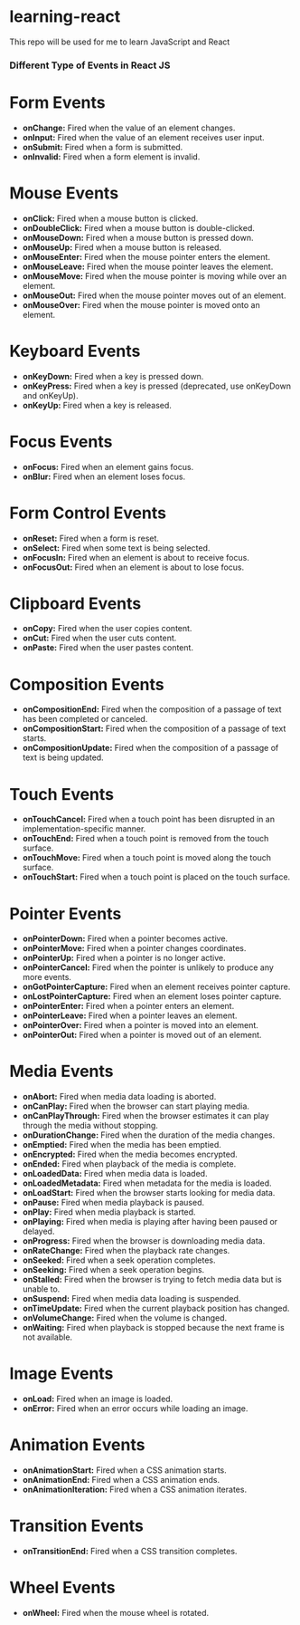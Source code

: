 # learning-react
This repo will be used for me to learn JavaScript and React


### Different Type of Events in React JS

# Form Events
- **onChange:** Fired when the value of an element changes.
- **onInput:** Fired when the value of an element receives user input.
- **onSubmit:** Fired when a form is submitted.
- **onInvalid:** Fired when a form element is invalid.

# Mouse Events
- **onClick:** Fired when a mouse button is clicked.
- **onDoubleClick:** Fired when a mouse button is double-clicked.
- **onMouseDown:** Fired when a mouse button is pressed down.
- **onMouseUp:** Fired when a mouse button is released.
- **onMouseEnter:** Fired when the mouse pointer enters the element.
- **onMouseLeave:** Fired when the mouse pointer leaves the element.
- **onMouseMove:** Fired when the mouse pointer is moving while over an element.
- **onMouseOut:** Fired when the mouse pointer moves out of an element.
- **onMouseOver:** Fired when the mouse pointer is moved onto an element.

# Keyboard Events
- **onKeyDown:** Fired when a key is pressed down.
- **onKeyPress:** Fired when a key is pressed (deprecated, use onKeyDown and onKeyUp).
- **onKeyUp:** Fired when a key is released.

# Focus Events
- **onFocus:** Fired when an element gains focus.
- **onBlur:** Fired when an element loses focus.

# Form Control Events
- **onReset:** Fired when a form is reset.
- **onSelect:** Fired when some text is being selected.
- **onFocusIn:** Fired when an element is about to receive focus.
- **onFocusOut:** Fired when an element is about to lose focus.

# Clipboard Events
- **onCopy:** Fired when the user copies content.
- **onCut:** Fired when the user cuts content.
- **onPaste:** Fired when the user pastes content.

# Composition Events
- **onCompositionEnd:** Fired when the composition of a passage of text has been completed or canceled.
- **onCompositionStart:** Fired when the composition of a passage of text starts.
- **onCompositionUpdate:** Fired when the composition of a passage of text is being updated.

# Touch Events
- **onTouchCancel:** Fired when a touch point has been disrupted in an implementation-specific manner.
- **onTouchEnd:** Fired when a touch point is removed from the touch surface.
- **onTouchMove:** Fired when a touch point is moved along the touch surface.
- **onTouchStart:** Fired when a touch point is placed on the touch surface.

# Pointer Events
- **onPointerDown:** Fired when a pointer becomes active.
- **onPointerMove:** Fired when a pointer changes coordinates.
- **onPointerUp:** Fired when a pointer is no longer active.
- **onPointerCancel:** Fired when the pointer is unlikely to produce any more events.
- **onGotPointerCapture:** Fired when an element receives pointer capture.
- **onLostPointerCapture:** Fired when an element loses pointer capture.
- **onPointerEnter:** Fired when a pointer enters an element.
- **onPointerLeave:** Fired when a pointer leaves an element.
- **onPointerOver:** Fired when a pointer is moved into an element.
- **onPointerOut:** Fired when a pointer is moved out of an element.

# Media Events
- **onAbort:** Fired when media data loading is aborted.
- **onCanPlay:** Fired when the browser can start playing media.
- **onCanPlayThrough:** Fired when the browser estimates it can play through the media without stopping.
- **onDurationChange:** Fired when the duration of the media changes.
- **onEmptied:** Fired when the media has been emptied.
- **onEncrypted:** Fired when the media becomes encrypted.
- **onEnded:** Fired when playback of the media is complete.
- **onLoadedData:** Fired when media data is loaded.
- **onLoadedMetadata:** Fired when metadata for the media is loaded.
- **onLoadStart:** Fired when the browser starts looking for media data.
- **onPause:** Fired when media playback is paused.
- **onPlay:** Fired when media playback is started.
- **onPlaying:** Fired when media is playing after having been paused or delayed.
- **onProgress:** Fired when the browser is downloading media data.
- **onRateChange:** Fired when the playback rate changes.
- **onSeeked:** Fired when a seek operation completes.
- **onSeeking:** Fired when a seek operation begins.
- **onStalled:** Fired when the browser is trying to fetch media data but is unable to.
- **onSuspend:** Fired when media data loading is suspended.
- **onTimeUpdate:** Fired when the current playback position has changed.
- **onVolumeChange:** Fired when the volume is changed.
- **onWaiting:** Fired when playback is stopped because the next frame is not available.

# Image Events
- **onLoad:** Fired when an image is loaded.
- **onError:** Fired when an error occurs while loading an image.

# Animation Events
- **onAnimationStart:** Fired when a CSS animation starts.
- **onAnimationEnd:** Fired when a CSS animation ends.
- **onAnimationIteration:** Fired when a CSS animation iterates.

# Transition Events
- **onTransitionEnd:** Fired when a CSS transition completes.

# Wheel Events
- **onWheel:** Fired when the mouse wheel is rotated.